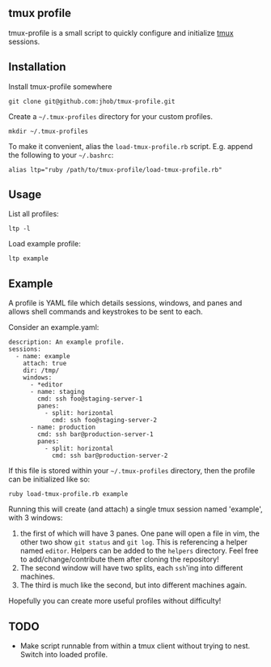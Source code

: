 tmux profile
------------

tmux-profile is a small script to quickly configure and initialize
[tmux](http://tmux.github.io/) sessions.


Installation
------------

Install tmux-profile somewhere

    git clone git@github.com:jhob/tmux-profile.git

Create a `~/.tmux-profiles` directory for your custom profiles.

    mkdir ~/.tmux-profiles

To make it convenient, alias the `load-tmux-profile.rb` script. E.g. append the following to your `~/.bashrc`:

    alias ltp="ruby /path/to/tmux-profile/load-tmux-profile.rb"


Usage
-----

List all profiles:

    ltp -l

Load example profile:

    ltp example


Example
-------

A profile is YAML file which details sessions, windows, and panes and allows
shell commands and keystrokes to be sent to each.

Consider an example.yaml:

    description: An example profile.
    sessions:
      - name: example
        attach: true
        dir: /tmp/
        windows:
          - *editor
          - name: staging
            cmd: ssh foo@staging-server-1
            panes:
              - split: horizontal
                cmd: ssh foo@staging-server-2
          - name: production
            cmd: ssh bar@production-server-1
            panes:
              - split: horizontal
                cmd: ssh bar@production-server-2

If this file is stored within your `~/.tmux-profiles` directory, then the profile can be
initialized like so:

    ruby load-tmux-profile.rb example

Running this will create (and attach) a single tmux session named 'example',
with 3 windows:

1. the first of which will have 3 panes. One pane will open a file
   in vim, the other two show `git status` and `git log`. This is referencing a
   helper named `editor`. Helpers can be added to the `helpers` directory. Feel
   free to add/change/contribute them after cloning the repository!
2. The second window will have two splits, each `ssh`'ing into different
   machines.
3. The third is much like the second, but into different machines again.

Hopefully you can create more useful profiles without difficulty!


TODO
----

- Make script runnable from within a tmux client without trying to nest. Switch
  into loaded profile.
